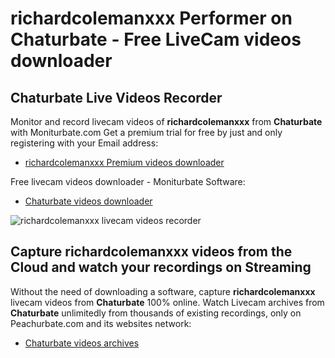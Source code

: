 # richardcolemanxxx Performer on Chaturbate - Free LiveCam videos downloader

## Chaturbate Live Videos Recorder

Monitor and record livecam videos of **richardcolemanxxx** from **Chaturbate** with Moniturbate.com
Get a premium trial for free by just and only registering with your Email address:
* [richardcolemanxxx Premium videos downloader](https://moniturbate.com/request-demo-licence-key.html)

Free livecam videos downloader - Moniturbate Software:
* [Chaturbate videos downloader](https://moniturbate.com/moniturbate-download-software.html)

![richardcolemanxxx livecam videos recorder](https://peachurnet.com/templates/moniturbate-software.png)


## Capture richardcolemanxxx videos from the Cloud and watch your recordings on Streaming

Without the need of downloading a software, capture **richardcolemanxxx** livecam videos from **Chaturbate** 100% online.
Watch Livecam archives from **Chaturbate** unlimitedly from thousands of existing recordings, only on Peachurbate.com and its websites network:
* [Chaturbate videos archives](https://peachurnet.com/)